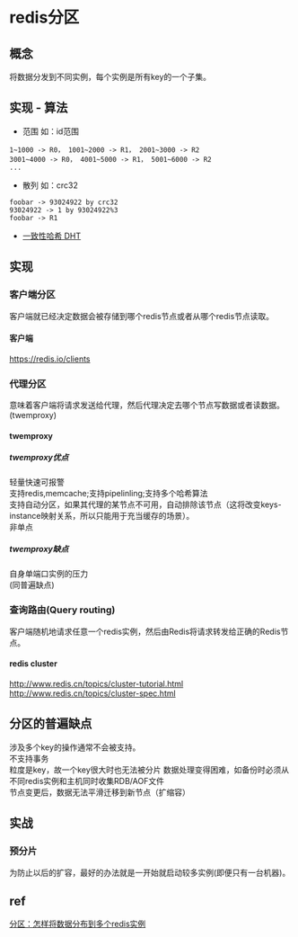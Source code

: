 # redis分区

## 概念
将数据分发到不同实例，每个实例是所有key的一个子集。
  
## 实现 - 算法
- 范围 如：id范围
```
1~1000 -> R0， 1001~2000 -> R1， 2001~3000 -> R2
3001~4000 -> R0， 4001~5000 -> R1， 5001~6000 -> R2
...
```
- 散列 如：crc32
```
foobar -> 93024922 by crc32
93024922 -> 1 by 93024922%3
foobar -> R1
```
- [ 一致性哈希 DHT ](algo-DHT.md)

## 实现
### 客户端分区  
客户端就已经决定数据会被存储到哪个redis节点或者从哪个redis节点读取。  
#### 客户端
https://redis.io/clients  

### 代理分区  
意味着客户端将请求发送给代理，然后代理决定去哪个节点写数据或者读数据。(twemproxy)  
#### twemproxy
##### twemproxy优点  
轻量快速可报警  
支持redis,memcache;支持pipelinling;支持多个哈希算法  
支持自动分区，如果其代理的某节点不可用，自动排除该节点（这将改变keys-instance映射关系，所以只能用于充当缓存的场景）。  
非单点  
##### twemproxy缺点  
自身单端口实例的压力  
(同普遍缺点)

### 查询路由(Query routing)  
客户端随机地请求任意一个redis实例，然后由Redis将请求转发给正确的Redis节点。  
#### redis cluster
http://www.redis.cn/topics/cluster-tutorial.html  
http://www.redis.cn/topics/cluster-spec.html  

## 分区的普遍缺点
涉及多个key的操作通常不会被支持。  
不支持事务  
粒度是key，故一个key很大时也无法被分片
数据处理变得困难，如备份时必须从不同redis实例和主机同时收集RDB/AOF文件  
节点变更后，数据无法平滑迁移到新节点（扩缩容）  

## 实战
### 预分片
为防止以后的扩容，最好的办法就是一开始就启动较多实例(即便只有一台机器)。

## ref
[ 分区：怎样将数据分布到多个redis实例 ](http://www.redis.cn/topics/partitioning.html)